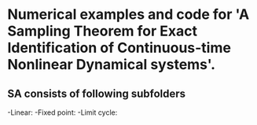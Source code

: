 # Numerical examples and code for 'A Sampling Theorem for Exact Identification of Continuous-time Nonlinear Dynamical systems'.
## SA consists of following subfolders
-Linear:
-Fixed point:
-Limit cycle:
